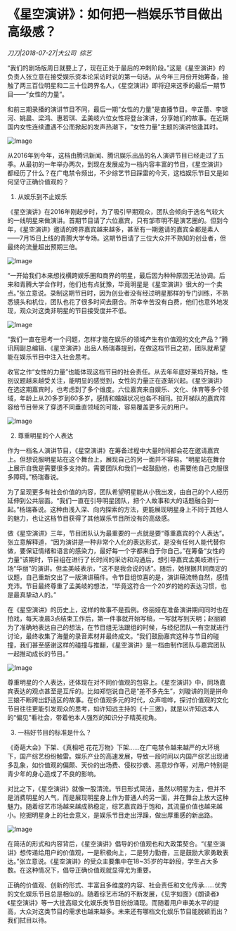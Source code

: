 # 《星空演讲》：如何把一档娱乐节目做出高级感？

*刀刀|2018-07-27|大公司 
                                                综艺*

“我们的剧场版周日就要上了，现在正处于最后的冲刺阶段。”这是《星空演讲》的负责人张立意在接受娱乐资本论采访时说的第一句话。从今年三月份开始筹备，接触了两三百位明星和二三十位跨界名人，《星空演讲》即将迎来这季的最后一期节目——“女性的力量”。

和前三期录播的演讲节目不同，最后一期“女性的力量”是直播节目。辛芷蕾、李银河、姚晨、梁鸿、惠若琪、孟美岐六位女性将登台演讲，分享她们的故事。在近期国内女性连续遭遇不公而掀起的发声热潮下，“女性力量”主题的演讲恰逢其时。

![Image](http://p1.pstatp.com/large/pgc-image/153273797990135ee840ae4)

从2016年到今年，这档由腾讯新闻、腾讯娱乐出品的名人演讲节目已经走过了五季。从最初的一年举办两次，到现在发展成为一档内容丰富的节目，《星空演讲》都经历了什么？在广电禁令频出，不少综艺节目踩雷的今天，这档娱乐节目又是如何坚守正确价值观的？

1. 从娱乐到不止娱乐

《星空演讲》在2016年刚起步时，为了吸引早期观众，团队会倾向于选名气较大的一线明星来做演讲。首期节目请了六位嘉宾，只有邹市明不是演艺圈的。但到今年，《星空演讲》邀请的跨界嘉宾越来越多，甚至有一期邀请的嘉宾全都是素人——7月15日上线的青腾大学专场。这期节目请了三位大众并不熟知的创业者，但最终的流量超出预期三倍。

![Image](http://p3.pstatp.com/large/pgc-image/1532737979595d9c3fe9eb2)

“一开始我们本来想找横跨娱乐圈和商界的明星，最后因为种种原因无法协调。后来和青腾大学合作时，他们也有点犹豫，毕竟明星是《星空演讲》很大的一个卖点。”张立意说。录制这期节目时，因为创业者没有经过明星那样的专门训练，不熟悉镜头和机位，团队也花了很多时间去磨合。所幸辛苦没有白费，他们也意外地发现，观众对这类非明星的节目接受度并不低。

![Image](http://p3.pstatp.com/large/pgc-image/153273797967802aa559c8d)

“我们一直在思考一个问题，怎样才能在娱乐的领域产生有价值观的文化产品？”腾讯网副总编辑、《星空演讲》出品人杨瑞春提到，在做这档节目之初，团队就希望能在娱乐节目中注入社会思考。

收官之作“女性的力量”也能体现这档节目的社会责任。从去年年底好莱坞开始，性别议题越来越受关注，能明显的感觉到，女性的力量正在逐渐兴起。《星空演讲》在选这期嘉宾时，也考虑到了多个维度。六位嘉宾来自娱乐、文化、体育等多个领域，年龄上从20多岁到60多岁，感情和婚姻状况也各不相同。拉开梯队的嘉宾阵容给节目带来了穿透不同垂直领域的可能，容易覆盖更多元的用户。

![Image](http://p1.pstatp.com/large/pgc-image/1532737979621ea8d7f7842)

2. 尊重明星的个人表达

作为一档名人演讲节目，《星空演讲》在筹备过程中大量时间都会花在邀请嘉宾上。但想说服明星站在这个舞台上，展现自己的另一面并不容易。“明星站在舞台上展示自我是需要很多支持的。需要团队和我们一起鼓励他，也需要他自己克服很多障碍。”杨瑞春说。

为了呈现更多有社会价值的内容，团队希望明星能从小我出发，由自己的个人经历延伸到公共层面。“我们一直在引导明星团队，把个人故事和大的话题融合到一起。”杨瑞春说。这种由浅入深、向内探索的方法，更能展现明星身上不同于其他人的魅力，也让这档节目获得了其他娱乐节目所没有的高级感。

做《星空演讲》三年，节目团队认为最重要的一点就是要“尊重嘉宾的个人表达”。张立意解释道，“因为演讲是一种非常个人化的表达形式，是没有任何人能代替你做，要保证情绪和语言的感染力，最好每一个字都来自于你自己。”在筹备“女性的力量”该期时，节目组在进行了长时间的采访和沟通后，想引导嘉宾孟美岐进行一场“华丽”的演讲。但孟美岐表示，“这不是我会说的话”。随后，她根据共同商定的议题，自己重新交出了一版演讲稿件。令节目组惊喜的是，演讲稿流畅自然，感情充沛。节目最终尊重了孟美岐的想法，“毕竟这符合一个20岁的她的表达习惯，也是最真挚动人的。”

在《星空演讲》的历史上，这样的故事不是孤例。佟丽娅在准备演讲期间同时也在拍戏，每天凌晨3点结束工作后，第一件事就开始写稿，一写就写到天明；赵丽颖为了准确地表达自己的想法，在节目组无法跟组的时候，与经纪团队一有空就进行讨论，最终收集了海量的录音素材并最终成文。“我们鼓励嘉宾这种与节目的碰撞，我们甚至感谢这样的碰撞与推翻，《星空演讲》是一档由制作团队与嘉宾团队一起推动成长的节目。”

![Image](http://p3.pstatp.com/large/pgc-image/1532737979739ba501bec52)

尊重明星的个人表达，还体现在对不同价值观的包容上。《星空演讲》中，同场嘉宾表达的观点甚至是互斥的。比如郑恺说自己是“差不多先生”，刘璇讲的则是拼命三娘不断跨出舒适区的故事。在价值观多元的时代，众声喧哗，探讨价值观的文化节目往往更能引发观众的思考，如许知远主持的《十三邀》，就是以许知远本人的“偏见”看社会，带着他本人强烈的知识分子精英视角。

3. 一档好节目的标准是什么？

《奇葩大会》下架、《真相吧 花花万物》下架……在广电禁令越来越严的大环境下，国产综艺纷纷触雷。娱乐产业的高速发展，导致一段时间以内国产综艺出现诸多乱象，如价值观的偏颇、天价的出场费、侵权抄袭、恶意炒作等，对用户特别是青少年的身心造成了不良的影响。

对比之下，《星空演讲》就像一股清流。节目形式简洁，虽然以明星为主，但并不是消费明星的人气，而是展现明星身上作为普通人的另一面，并在舞台上放大这种魅力。随着综艺市场越来越成熟稳定，综艺嘉宾趋于饱和，其流量价值也越来越小。挖掘明星身上的社会意义，是娱乐节目走出浮躁，做出厚重感的新出路。

![Image](http://p3.pstatp.com/large/pgc-image/15327379801808d512f56c1)

在简洁的形式和内容背后，《星空演讲》倡导的价值观也和大政策契合。“《星空演讲》想传递给用户的价值观，一是积极向上，二是努力勤奋，三是鼓励大家勇敢表达。”张立意说。《星空演讲》的受众主要集中在18~35岁的年龄段，学生占大多数。在这种情况下，倡导正确价值观就显得尤为重要。

正确的价值观、创新的形式、丰富且多维度的内容、社会责任和文化传承……优秀的文化娱乐节目总是相似的。随着综艺市场的不断发展，《见字如面》《朗读者》《星空演讲》等一大批高级文化娱乐类节目纷纷涌现。而随着用户审美水平的提高，大众对这类节目的需求也越来越多。未来还有哪档文化娱乐节目能脱颖而出？我们拭目以待。


